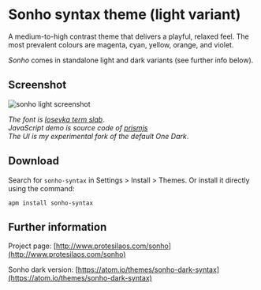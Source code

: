 # Sonho syntax theme (light variant)

A medium-to-high contrast theme that delivers a playful, relaxed feel. The most prevalent colours are magenta, cyan, yellow, orange, and violet.

*Sonho* comes in standalone light and dark variants (see further info below).

## Screenshot

![sonho light screenshot](https://raw.githubusercontent.com/protesilaos/prot16/master/sonho/img/sonho_light_sample.png)

*The font is [Iosevka term slab](https://github.com/be5invis/Iosevka)*.  
*JavaScript demo is source code of [prismjs](http://prismjs.com/)*  
*The UI is my experimental fork of the default One Dark*.

## Download

Search for `sonho-syntax` in Settings > Install > Themes. Or install it directly using the command:

```shell
apm install sonho-syntax
```

## Further information

Project page: [http://www.protesilaos.com/sonho](http://www.protesilaos.com/sonho)

Sonho dark version: [https://atom.io/themes/sonho-dark-syntax](https://atom.io/themes/sonho-dark-syntax)
